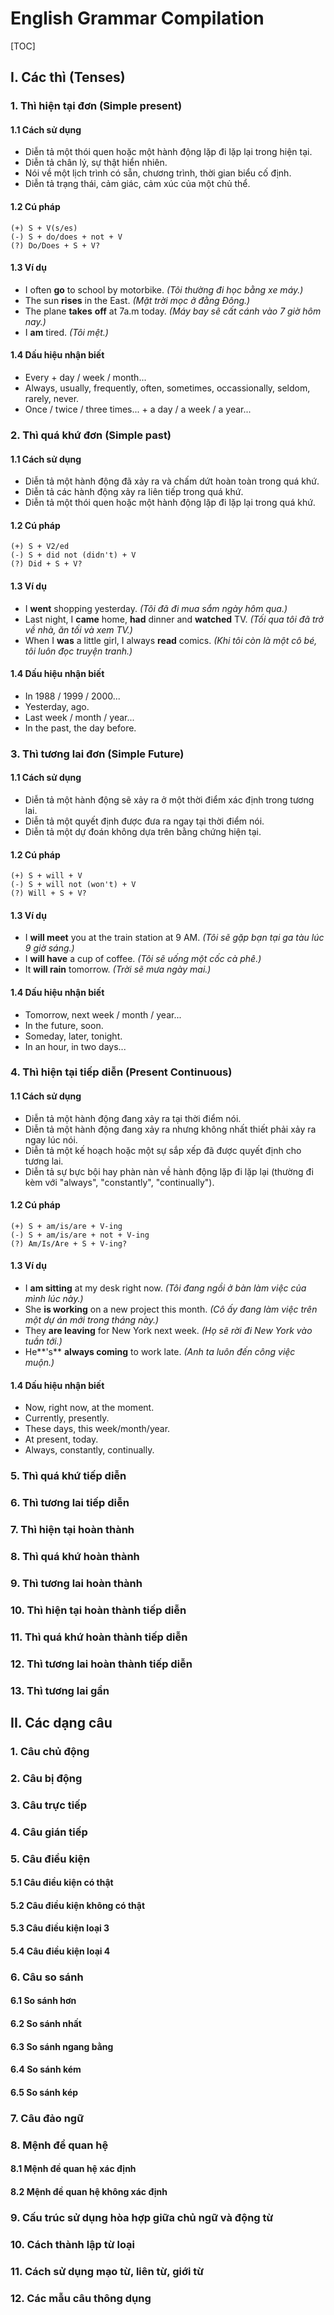 # English Grammar Compilation

[TOC]

## I. Các thì (Tenses)

### 1. Thì hiện tại đơn (Simple present)

#### 1.1 Cách sử dụng

- Diễn tả một thói quen hoặc một hành động lặp đi lặp lại trong hiện tại.
- Diễn tả chân lý, sự thật hiển nhiên.
- Nói về một lịch trình có sẵn, chương trình, thời gian biểu cố định.
- Diễn tả trạng thái, cảm giác, cảm xúc của một chủ thể.

#### 1.2 Cú pháp

```
(+) S + V(s/es)
(-) S + do/does + not + V
(?) Do/Does + S + V?
```

#### 1.3 Ví dụ

- I often **go** to school by motorbike. *(Tôi thường đi học bằng xe máy.)*
- The sun **rises** in the East. *(Mặt trời mọc ở đằng Đông.)*
- The plane **takes** **off** at 7a.m today. *(Máy bay sẽ cất cánh vào 7 giờ hôm nay.)*
- I **am** tired. *(Tôi mệt.)*

#### 1.4 Dấu hiệu nhận biết

- Every + day / week / month...
- Always, usually, frequently, often, sometimes, occassionally, seldom, rarely, never.
- Once / twice / three times... + a day / a week / a year...

### 2. Thì quá khứ đơn (Simple past)

#### 1.1 Cách sử dụng

- Diễn tả một hành động đã xảy ra và chấm dứt hoàn toàn trong quá khứ.
- Diễn tả các hành động xảy ra liên tiếp trong quá khứ.
- Diễn tả một thói quen hoặc một hành động lặp đi lặp lại trong quá khứ.

#### 1.2 Cú pháp

```
(+) S + V2/ed
(-) S + did not (didn't) + V
(?) Did + S + V?
```

#### 1.3 Ví dụ

- I **went** shopping yesterday. *(Tôi đã đi mua sắm ngày hôm qua.)*
- Last night, I **came** home, **had** dinner and **watched** TV. *(Tối qua tôi đã trở về nhà, ăn tối và xem TV.)*
- When I **was** a little girl, I always **read** comics. *(Khi tôi còn là một cô bé, tôi luôn đọc truyện tranh.)* 

#### 1.4 Dấu hiệu nhận biết

- In 1988 / 1999 / 2000...
- Yesterday, ago.
- Last week / month / year...
- In the past, the day before.

### 3. Thì tương lai đơn (Simple Future)

#### 1.1 Cách sử dụng

- Diễn tả một hành động sẽ xảy ra ở một thời điểm xác định trong tương lai.
- Diễn tả một quyết định được đưa ra ngay tại thời điểm nói.
- Diễn tả một dự đoán không dựa trên bằng chứng hiện tại.

#### 1.2 Cú pháp

```
(+) S + will + V
(-) S + will not (won't) + V
(?) Will + S + V?
```

#### 1.3 Ví dụ

- I **will meet** you at the train station at 9 AM. *(Tôi sẽ gặp bạn tại ga tàu lúc 9 giờ sáng.)* 
- I **will have** a cup of coffee. *(Tôi sẽ uống một cốc cà phê.)*
- It **will rain** tomorrow. *(Trời sẽ mưa ngày mai.)*

#### 1.4 Dấu hiệu nhận biết

- Tomorrow, next week / month / year...
- In the future, soon.
- Someday, later, tonight.
- In an hour, in two days...

### 4. Thì hiện tại tiếp diễn (Present Continuous)

#### 1.1 Cách sử dụng

- Diễn tả một hành động đang xảy ra tại thời điểm nói.
- Diễn tả một hành động đang xảy ra nhưng không nhất thiết phải xảy ra ngay lúc nói.
- Diễn tả một kế hoạch hoặc một sự sắp xếp đã được quyết định cho tương lai.
- Diễn tả sự bực bội hay phàn nàn về hành động lặp đi lặp lại (thường đi kèm với "always", "constantly", "continually").

#### 1.2 Cú pháp

```
(+) S + am/is/are + V-ing
(-) S + am/is/are + not + V-ing
(?) Am/Is/Are + S + V-ing?
```

#### 1.3 Ví dụ

- I **am sitting** at my desk right now. *(Tôi đang ngồi ở bàn làm việc của mình lúc này.)*
- She **is working** on a new project this month. *(Cô ấy đang làm việc trên một dự án mới trong tháng này.)*
- They **are leaving** for New York next week. *(Họ sẽ rời đi New York vào tuần tới.)*
- He**'s** **always coming** to work late. *(Anh ta luôn đến công việc muộn.)*

#### 1.4 Dấu hiệu nhận biết

- Now, right now, at the moment.
- Currently, presently.
- These days, this week/month/year.
- At present, today.
- Always, constantly, continually.

### 5. Thì quá khứ tiếp diễn

### 6. Thì tương lai tiếp diễn

### 7. Thì hiện tại hoàn thành

### 8. Thì quá khứ hoàn thành

### 9. Thì tương lai hoàn thành

### 10. Thì hiện tại hoàn thành tiếp diễn

### 11. Thì quá khứ hoàn thành tiếp diễn

### 12. Thì tương lai hoàn thành tiếp diễn

### 13. Thì tương lai gần

## II. Các dạng câu

### 1. Câu chủ động

### 2. Câu bị động

### 3. Câu trực tiếp

### 4. Câu gián tiếp

### 5. Câu điều kiện

#### 5.1 Câu điều kiện có thật

#### 5.2 Câu điều kiện không có thật

#### 5.3 Câu điều kiện loại 3

#### 5.4 Câu điều kiện loại 4

### 6. Câu so sánh

#### 6.1 So sánh hơn

#### 6.2 So sánh nhất

#### 6.3 So sánh ngang bằng

#### 6.4 So sánh kém

#### 6.5 So sánh kép

### 7. Câu đảo ngữ

### 8. Mệnh đề quan hệ

#### 8.1 Mệnh đề quan hệ xác định

#### 8.2 Mệnh đề quan hệ không xác định

### 9. Cấu trúc sử dụng hòa hợp giữa chủ ngữ và động từ

### 10. Cách thành lập từ loại

### 11. Cách sử dụng mạo từ, liên từ, giới từ

### 12. Các mẫu câu thông dụng
